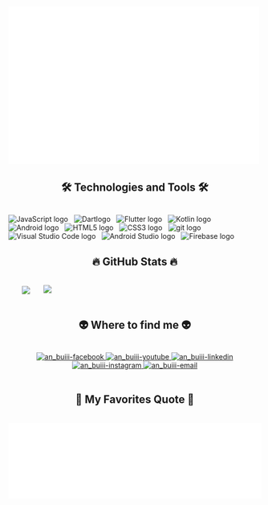 
<a href="#" target="_blank">
  <img src="svg/an_buiii.svg" width="500" alt="an_buiii_DG001" />
</a>

<h2 align="center">🛠 Technologies and Tools 🛠</h2>
<br>
<!-- https://simpleicons.org/ -->
<span><img src="https://img.shields.io/badge/JavaScript-282C34?logo=javascript&logoColor=F7DF1E" alt="JavaScript logo" title="JavaScript" height="25" /></span>
&nbsp;
<span><img src="https://img.shields.io/badge/Dart-282C34?logo=dart&logoColor=0175C2" alt="Dartlogo" title="Dart" height="25" /></span>
&nbsp;
<span><img src="https://img.shields.io/badge/Flutter-282C34?logo=flutter&logoColor=02569B" alt="Flutter logo" title="Flutter" height="25" /></span>
&nbsp;
<span><img src="https://img.shields.io/badge/Kotlin-282C34?logo=kotlin&logoColor=7F52FF" alt="Kotlin logo" title="Kotlin" height="25" /></span>
&nbsp;
<span><img src="https://img.shields.io/badge/Android-282C34?logo=android&logoColor=3DDC84" alt="Android logo" title="Android" height="25" /></span>
&nbsp;
<span><img src="https://img.shields.io/badge/HTML5-282C34?logo=html5&logoColor=E34F26" alt="HTML5 logo" title="HTML5" height="25" /></span>
&nbsp;
<span><img src="https://img.shields.io/badge/CSS3-282C34?logo=css3&logoColor=1572B6" alt="CSS3 logo" title="CSS3" height="25" /></span>
&nbsp;
<span><img src="https://img.shields.io/badge/git-282C34?logo=git&logoColor=F05032" alt="git logo" title="git" height="25" /></span>
&nbsp;
<span><img src="https://img.shields.io/badge/VS%20Code-282C34?logo=visual-studio-code&logoColor=007ACC" alt="Visual Studio Code logo" title="Visual Studio Code" height="25" /></span>
&nbsp;
<span><img src="https://img.shields.io/badge/Android%20Studio-282C34?logo=android-studio&logoColor=3DDC84" alt="Android Studio logo" title="Android Studio" height="25" /></span>
&nbsp;
<span><img src="https://img.shields.io/badge/Firebase-282C34?logo=firebase&logoColor=FFCA28" alt="Firebase logo" title="Firebase" height="25" /></span>
&nbsp;


<br>

<h2 align="center">🔥 GitHub Stats 🔥</h2>
<!-- https://github.com/anuraghazra/github-readme-stats -->
<br>
<div align=center>
  <a href="#" title="an_buiii">
    <img width="315" align="center" src="https://github-readme-stats.vercel.app/api/top-langs/?username=anproa31&hide=c%23,powershell,Mathematica,Ruby,Objective-C,Objective-C%2b%2b,Cuda&title_color=61dafb&text_color=ffffff&icon_color=61dafb&bg_color=20232a&langs_count=8&layout=compact&border_color=61dafb&hide_border=true" />
  </a>
  <a href="#" title="an_buiii">
    <img align="right" width="434" src="https://github-readme-stats.vercel.app/api?username=anproa31&show_icons=true&theme=react&border_color=61dafb&hide_border=true" />
  </a>
</div>

<br>

<h2 align="center">👽 Where to find me 👽</h2>
<br>
<!-- https://icons8.com -->
<div align="center">
  <a href="https://www.facebook.com/anbuiii0307/" target="blank">
    <img src="https://img.icons8.com/bubbles/100/000000/facebook-new.png" alt="an_buiii-facebook" />
  </a>
  <a href="https://www.youtube.com/channel/UC5U1zv6Ocqu2woRi2BKU_Qg" target="blank">
    <img src="https://img.icons8.com/bubbles/100/000000/youtube-squared.png" alt="an_buiii-youtube" />
  </a>
  <a href="https://www.linkedin.com/in/bui-an-788a1b219/" target="blank">
    <img src="https://img.icons8.com/bubbles/100/000000/linkedin.png" alt="an_buiii-linkedin" />
  </a>
  <a href="https://www.instagram.com/an_buiii/" target="blank">
    <img src="https://img.icons8.com/bubbles/100/000000/instagram.png" alt="an_buiii-instagram" />
  </a>
  <a href="mailto:anbuiii37@gmail.com" target="top">
    <img src="https://img.icons8.com/bubbles/100/000000/apple-mail.png" alt="an_buiii-email" />
  </a>
</div>

<br>

<h2 align="center">📑 My Favorites Quote 📑</h2>
<br>
<a href="#" target="_blank">
  <img src="svg/anbuiii.svg" width="846" height="150" alt="an_buiii_DG001" />
</a>


